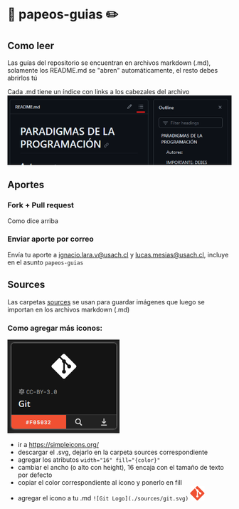 # :page_facing_up: papeos-guias :pencil2:
## Como leer
Las guías del repositorio se encuentran en archivos markdown (.md), solamente los README.md se "abren" automáticamente, el resto debes abrirlos tú

Cada .md tiene un índice con links a los cabezales del archivo
![ejemplo-indice](./sources/indice.png)
## Aportes
### Fork + Pull request
Como dice arriba
### Enviar aporte por correo
Envía tu aporte a ignacio.lara.v@usach.cl y lucas.mesias@usach.cl, incluye en el asunto `papeos-guias`
## Sources
Las carpetas [sources](./sources/) se usan para guardar imágenes que luego se importan en los archivos markdown (.md)
### Como agregar más iconos:
![Ejemplo](./sources/ejemplo_icons.png)
- ir a https://simpleicons.org/
- descargar el .svg, dejarlo en la carpeta sources correspondiente
- agregar los atributos `width="16" fill="{color}"`
- cambiar el ancho (o alto con height), 16 encaja con el tamaño de texto por defecto
- copiar el color correspondiente al ícono y ponerlo en fill
- agregar el icono a tu .md
`![Git Logo](./sources/git.svg)`
![Git Logo](./sources/git.svg)